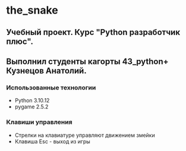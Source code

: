 # the_snake

## Учебный проект. Курс "Python разработчик плюс".
## Выполнил студенты кагорты 43_python+ Кузнецов Анатолий.

### Использованные технологии
* Python 3.10.12
* pygame 2.5.2

### Клавиши управления
* Стрелки на клавиатуре управляют движением змейки
* Клавиша Esc - выход из игры



